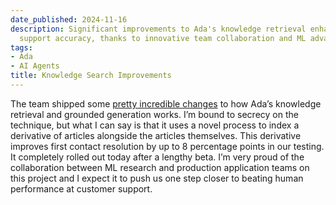 ```yaml
---
date_published: 2024-11-16
description: Significant improvements to Ada's knowledge retrieval enhance customer
  support accuracy, thanks to innovative team collaboration and ML advances.
tags:
- Ada
- AI Agents
title: Knowledge Search Improvements
---
```


The team shipped some [pretty incredible changes](https://docs.ada.cx/releases/2024/11/14/knowledge-retrieval-optimization/) to how Ada’s knowledge retrieval and grounded generation works. I’m bound to secrecy on the technique, but what I can say is that it uses a novel process to index a derivative of articles alongside the articles themselves. This derivative improves first contact resolution by up to 8 percentage points in our testing. It completely rolled out today after a lengthy beta. I’m very proud of the collaboration between ML research and production application teams on this project and I expect it to push us one step closer to beating human performance at customer support.